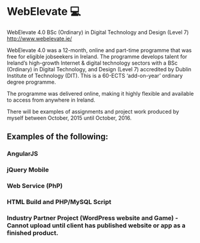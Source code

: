 # WebElevate :computer:
WebElevate 4.0 BSc (Ordinary) in Digital Technology and Design (Level 7) http://www.webelevate.ie/

WebElevate 4.0 was a 12-month,  online and part-time programme that was free for eligible jobseekers in Ireland.  The programme develops talent for Ireland’s high-growth Internet & digital technology sectors with a BSc (Ordinary) in Digital Technology, and Design  (Level 7) accredited by Dublin Institute of Technology (DIT). This is a 60-ECTS ‘add-on-year’ ordinary degree programme.

The programme was delivered online, making it highly flexible and available to access from anywhere in Ireland.

There will be examples of assignments and project work produced by myself between October, 2015 until October, 2016.


## Examples of the following:

### AngularJS
### jQuery Mobile
### Web Service (PhP)
### HTML Build and PHP/MySQL Script
### Industry Partner Project (WordPress website and Game) - Cannot upload until client has published website or app as a finished product.


